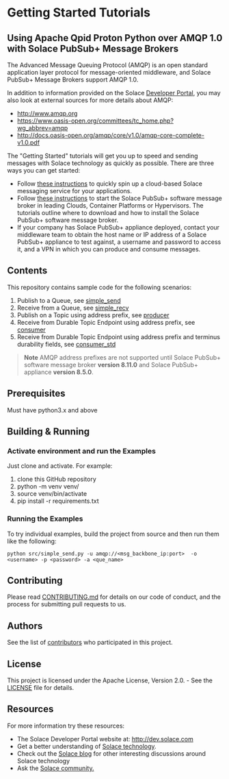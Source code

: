 # Getting Started Tutorials

## Using Apache Qpid Proton Python over AMQP 1.0 with Solace PubSub+ Message Brokers

The Advanced Message Queuing Protocol (AMQP) is an open standard application layer protocol for message-oriented middleware, and Solace PubSub+ Message Brokers support AMQP 1.0.

In addition to information provided on the Solace [Developer Portal](http://dev.solace.com/tech/amqp/), you may also look at external sources for more details about AMQP:

 - http://www.amqp.org
 - https://www.oasis-open.org/committees/tc_home.php?wg_abbrev=amqp
 - http://docs.oasis-open.org/amqp/core/v1.0/amqp-core-complete-v1.0.pdf

The "Getting Started" tutorials will get you up to speed and sending messages with Solace technology as quickly as possible. There are three ways you can get started:

- Follow [these instructions](https://cloud.solace.com/create-messaging-service/) to quickly spin up a cloud-based Solace messaging service for your applications.
- Follow [these instructions](https://docs.solace.com/Solace-VMR-Set-Up/Setting-Up-VMRs.htm) to start the Solace PubSub+ software message broker in leading Clouds, Container Platforms or Hypervisors. The tutorials outline where to download and how to install the Solace PubSub+ software message broker.
- If your company has Solace PubSub+ appliance deployed, contact your middleware team to obtain the host name or IP address of a Solace PubSub+ appliance to test against, a username and password to access it, and a VPN in which you can produce and consume messages.

## Contents
This repository contains sample code for the following scenarios:

1. Publish to a Queue, see [simple_send](src/simple_send.py)
2. Receive from a Queue, see [simple_recv](src/simple_recv.py)
3. Publish on a Topic using address prefix, see [producer](src/producer.py)
4. Receive from Durable Topic Endpoint using address prefix, see [consumer](src/dte_consumer.py)
5. Receive from Durable Topic Endpoint using address prefix and terminus durability fields, see [consumer_std](src/dte_consumer_std.py)

>**Note** AMQP address prefixes are not supported until Solace PubSub+ software message broker **version 8.11.0** and Solace PubSub+ appliance **version 8.5.0**.

## Prerequisites

Must have python3.x and above

## Building & Running

### Activate environment and run the Examples

Just clone and activate. For example:

  1. clone this GitHub repository
  2. python -m venv venv/
  3. source venv/bin/activate
  4. pip install -r requirements.txt

### Running the Examples

To try individual examples, build the project from source and then run them like the following:

    python src/simple_send.py -u amqp://<msg_backbone_ip:port>  -o <username> -p <password> -a <que_name>     

## Contributing

Please read [CONTRIBUTING.md](CONTRIBUTING.md) for details on our code of conduct, and the process for submitting pull requests to us.

## Authors

See the list of [contributors](https://github.com/SolaceSamples/solace-samples-amqp-qpid-proton-python/graphs/contributors) who participated in this project.

## License

This project is licensed under the Apache License, Version 2.0. - See the [LICENSE](LICENSE) file for details.

## Resources

For more information try these resources:

- The Solace Developer Portal website at: http://dev.solace.com
- Get a better understanding of [Solace technology](http://dev.solace.com/tech/).
- Check out the [Solace blog](http://dev.solace.com/blog/) for other interesting discussions around Solace technology
- Ask the [Solace community.](http://dev.solace.com/community/)
